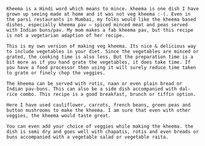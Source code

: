     Kheema is a Hindi word which means to mince. kheema is one dish I have grown up seeing made at home and it was not veg kheema :-(. Even in the parsi restaurants in Mumbai, my folks would like the kheema based dishes, especially kheema pav – spiced minced meat and peas served with Indian buns/pav. My mom makes a fab kheema pav, but this recipe is not a vegetarian adaption of her recipe.

    This is my own version of making veg kheema. Its nice & delicious way to include vegetables in your diet. Since the vegetables are minced or grated, the cooking time is also less. But the preparation time is a bit more as if you hand grate the vegetables, it does take time. If you have a food processor then using it will surely reduce time taken to grate or finely chop the veggies.

    The kheema can be served with rotis, naan or even plain bread or Indian pav-buns. This can also be a side dish accompanied with dal-rice combo. This recipe is a good breakfast, brunch or tiffin option.

    Here I have used cauliflower, carrots, french beans, green peas and button mushrooms to make the kheema. I am sure that even with other veggies, the kheema would taste great.

    You can even add your choice of veggies while making the kheema. the dish is semi dry and goes well with chapatis, rotis and even breads or buns accompanied with a vegetable salad or vegetable raita.
